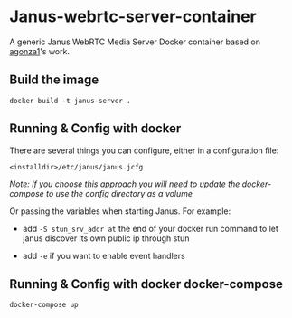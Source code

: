 # Janus-webrtc-server-container
A generic Janus WebRTC Media Server Docker container based on [agonza1](https://github.com/agonza1/Janus-webrtc-server-container)'s work.

## Build the image 

`docker build -t janus-server .`

## Running & Config with docker

There are several things you can configure, either in a configuration file:

	<installdir>/etc/janus/janus.jcfg

*Note: If you choose this approach you will need to update the docker-compose to use the config directory as a volume*

Or passing the variables when starting Janus. For example: 

* add `-S stun_srv_addr at` the end of your docker run command to let janus discover its own public ip through stun

* add `-e` if you want to enable event handlers

## Running & Config with docker docker-compose

`docker-compose up`
